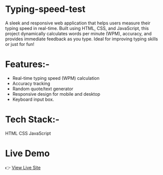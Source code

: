 # Typing-speed-test
A sleek and responsive web application that helps users measure their typing speed in real-time. Built using HTML, CSS, and JavaScript, this project dynamically calculates words per minute (WPM), accuracy, and provides immediate feedback as you type. Ideal for improving typing skills or just for fun!


# Features:-
-  Real-time typing speed (WPM) calculation  
-  Accuracy tracking  
-  Random quote/text generator  
-  Responsive design for mobile and desktop  
-  Keyboard input box.

# Tech Stack:-
  HTML
  CSS
  JavaScript

  
# Live Demo
👉 [View Live Site](https://typing-speed-test-hritik.netlify.app)



